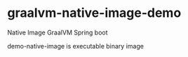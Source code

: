 # graalvm-native-image-demo
Native Image GraalVM Spring boot

demo-native-image is executable binary image
